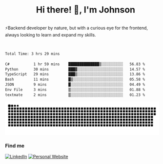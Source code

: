 <div id="user-content-toc">
  <ul align="center">
    <summary><h1 style="display: inline-block">Hi there! 👋, I'm Johnson</h1></summary>
  </ul>
</div>

⚡Backend developer by nature, but with a curious eye for the frontend, always looking to learn and expand my skills.

<br>


<!--START_SECTION:waka-->

```txt
Total Time: 3 hrs 29 mins

C#           1 hr 59 mins    ██████████████▒░░░░░░░░░░   56.83 %
Python       30 mins         ███▓░░░░░░░░░░░░░░░░░░░░░   14.57 %
TypeScript   29 mins         ███▒░░░░░░░░░░░░░░░░░░░░░   13.86 %
Bash         11 mins         █▒░░░░░░░░░░░░░░░░░░░░░░░   05.58 %
JSON         9 mins          █░░░░░░░░░░░░░░░░░░░░░░░░   04.49 %
Env File     3 mins          ▒░░░░░░░░░░░░░░░░░░░░░░░░   01.88 %
textmate     2 mins          ▒░░░░░░░░░░░░░░░░░░░░░░░░   01.23 %
```

<!--END_SECTION:waka-->

<picture>
  <source  srcset="https://github.com/joshwambere/joshwambere/blob/output/github-contribution-grid-snake-dark.svg?palette=github-dark">
  <source  srcset="https://github.com/joshwambere/joshwambere/blob/output/github-contribution-grid-snake.svg">
  <img alt="github contribution grid snake animation" src="https://github.com/joshwambere/joshwambere/blob/output/github-contribution-grid-snake.svg">
</picture>

### Find me
<a href="https://www.linkedin.com/in/dusabe-johnson" target="_blank"><img src="https://img.shields.io/badge/LinkedIn-%230077B5.svg?&style=flat&logo=linkedin&logoColor=white" alt="LinkedIn"></a>
‎‎ [![Personal Website](https://img.shields.io/badge/visit-Johnsonis.me-blue)](https://johnsonis.me/)
